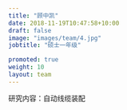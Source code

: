 ```yaml
---
title: "顾中凯"
date: 2018-11-19T10:47:58+10:00
draft: false
image: "images/team/4.jpg"
jobtitle: "硕士一年级"

promoted: true
weight: 10
layout: team
---
```


研究内容：自动线缆装配

